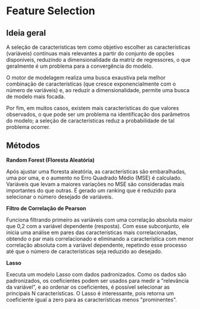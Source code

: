 # Feature Selection


## Ideia geral  

A seleção de características tem como objetivo escolher as características (variáveis) contínuas mais relevantes a partir do conjunto de opções disponíveis, reduzindo a dimensionalidade da matriz de regressores, o que geralmente é um problema para a convergência do modelo. 

O motor de modelagem realiza uma busca exaustiva pela melhor combinação de características (que cresce exponencialmente com o número de variáveis) e, ao reduzir a dimensionalidade, permite uma busca de modelo mais focada. 

Por fim, em muitos casos, existem mais características do que valores observados, o que pode ser um problema na identificação dos parâmetros do modelo; a seleção de características reduz a probabilidade de tal problema ocorrer. 

## Métodos 

**Random Forest (Floresta Aleatória)** 

Após ajustar uma floresta aleatória, as características são embaralhadas, uma por uma, e o aumento no Erro Quadrado Médio (MSE) é calculado. Variáveis que levam a maiores variações no MSE são consideradas mais importantes do que outras. É gerado um ranking que é reduzido para selecionar o número desejado de variáveis. 

**Filtro de Correlação de Pearson** 

Funciona filtrando primeiro as variáveis com uma correlação absoluta maior que 0,2 com a variável dependente (resposta). Com esse subconjunto, ele inicia uma análise em pares das características mais correlacionadas, obtendo o par mais correlacionado e eliminando a característica com menor correlação absoluta com a variável dependente, repetindo esse processo até que o número de características seja reduzido ao desejado. 

**Lasso** 

Executa um modelo Lasso com dados padronizados. Como os dados são padronizados, os coeficientes podem ser usados para medir a "relevância da variável", e ao ordenar os coeficientes, é possível selecionar as principais N características. O Lasso é interessante, pois retorna um coeficiente igual a zero para as características menos "prominentes". 
